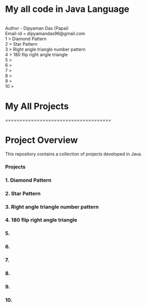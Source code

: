 
# My all code in Java Language
<br>
Author - Dipyaman Das (Papai)
<br>
Email-id  = dipyamandas96@gmail.com
<br>
1 >  Diamond Pattern 
<br>
2 >  Star Pattern
<br>
3 >  Right angle triangle number pattern
<br>
4 >  180 flip right angle triangle
<br>
5 >  
<br>
6 >  
<br>
7 >  
<br>
8 >  
<br>
9 >  
<br>
10 > 
<br>

# My All Projects
=====================================

# Project Overview

This repository contains a collection of projects developed in Java.

### Projects

### 1. Diamond Pattern 

### 2. Star Pattern

### 3. Right angle triangle number pattern

### 4. 180 flip right angle triangle

### 5. 

### 6. 

### 7. 

### 8. 

### 9. 

### 10. 
